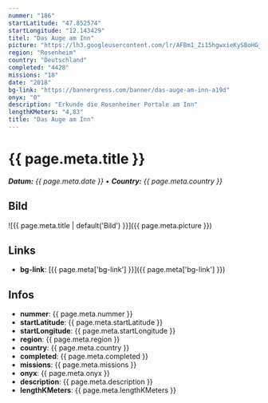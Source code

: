 ```yaml
---
nummer: "186"
startLatitude: "47.852574"
startLongitude: "12.143429"
titel: "Das Auge am Inn"
picture: "https://lh3.googleusercontent.com/lr/AFBm1_Zi15hgwxieKySBoHGjWPjrDi3958Sjq9_PGAS8wbp1bLh5z_bvM97Mfs88UXgX3wjDe5G0xHUCBkQP2WCZ3VSQH-PaAHxYnHEjYIbhQZb9qyeMEaJs15ssEondNcU1sK5GkXitFnqwR-dS-lVFcEHTOqPQ5ZDCuNilE_VzawynRDKKVHAALFJo5cUsTWdydGyaHOlbj9n9ORpFTBZRgKNPwkSb4lyx1e9ES9GDCaWf_8V6DAtg9khXuryweHuGvkjEbfjY44po7C-Krvj8l5s6ok--0QUmDSwSh7z0y9dQteSq3ZR0f55irNaRfCeR8fNVhKh-B_fH3_57FkxDN45NLoT7WYyc6m49IDMzyhSRiI3tyERsl4ZD1o_ffoQOnMMmhPZEW_Xy_4ybCvJmlhfA0AWrHsBNnE8XEhAGEmjUFfCUGKhE-QwPvvvV-z_UB2Gj1ayi2x5uUOTSJKkQ8oeMaRRgcSslPS4134Vghvp1WOV-eFmkMbU3dWOBUc3iSAooMPZnPe-Yx6VuPfP-inymmmwDPuasYGn5ZzdQnzy0-hCKVBZ3u2ZEmHYXSpUn0gr3mDDM-ziZWR8h8IfAcLl8i3E8TDtFh9KWFypQySc-DtdBCBfiPGcOpvT98o98T9o11TTnzh-tv-Lm15HB4q-uIi-FOmFZ703Q7XbLnxjeEf9cZyx1p1qZH-d7teKYImlrzg5pGkrBUmQ9rTeW8RUM06BJ1Mork7AhkFbqufc4E6hHmt3omMPsaSHeW7VZBZu34vtJinOxa7IrNzW76Jp64Npvo0q4fvzF2QYl1QLAFHNogNDLKOjAGZaifJuazng1P4i4IzO2PXiygBAFrPLQErDyEMQ"
region: "Rosenheim"
country: "Deutschland"
completed: "4428"
missions: "18"
date: "2018"
bg-link: "https://bannergress.com/banner/das-auge-am-inn-a19d"
onyx: "0"
description: "Erkunde die Rosenheimer Portale am Inn"
lengthKMeters: "4,83"
title: "Das Auge am Inn"
---
```


# {{ page.meta.title }}
_**Datum:** {{ page.meta.date }} • **Country:** {{ page.meta.country }}_

## Bild
![{{ page.meta.title | default('Bild') }}]({{ page.meta.picture }})

## Links
- **bg-link**: [{{ page.meta['bg-link'] }}]({{ page.meta['bg-link'] }})

## Infos
- **nummer**: {{ page.meta.nummer }}
- **startLatitude**: {{ page.meta.startLatitude }}
- **startLongitude**: {{ page.meta.startLongitude }}
- **region**: {{ page.meta.region }}
- **country**: {{ page.meta.country }}
- **completed**: {{ page.meta.completed }}
- **missions**: {{ page.meta.missions }}
- **onyx**: {{ page.meta.onyx }}
- **description**: {{ page.meta.description }}
- **lengthKMeters**: {{ page.meta.lengthKMeters }}


